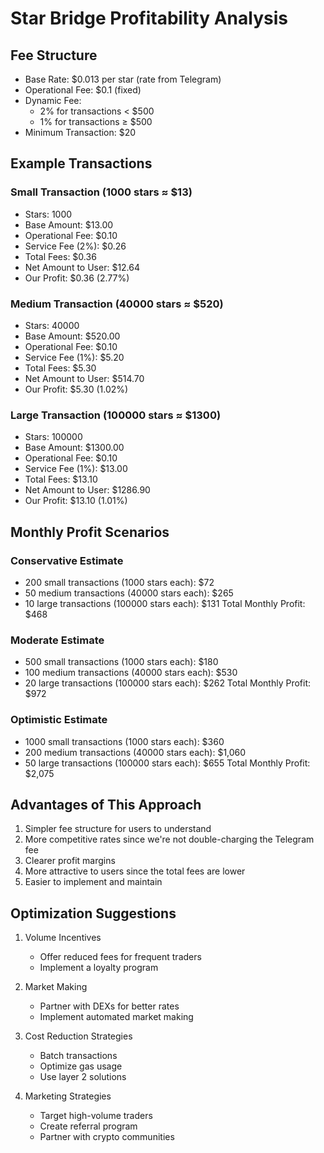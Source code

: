 # Star Bridge Profitability Analysis

## Fee Structure
- Base Rate: $0.013 per star (rate from Telegram)
- Operational Fee: $0.1 (fixed)
- Dynamic Fee: 
  - 2% for transactions < $500
  - 1% for transactions ≥ $500
- Minimum Transaction: $20

## Example Transactions

### Small Transaction (1000 stars ≈ $13)
- Stars: 1000
- Base Amount: $13.00
- Operational Fee: $0.10
- Service Fee (2%): $0.26
- Total Fees: $0.36
- Net Amount to User: $12.64
- Our Profit: $0.36 (2.77%)

### Medium Transaction (40000 stars ≈ $520)
- Stars: 40000
- Base Amount: $520.00
- Operational Fee: $0.10
- Service Fee (1%): $5.20
- Total Fees: $5.30
- Net Amount to User: $514.70
- Our Profit: $5.30 (1.02%)

### Large Transaction (100000 stars ≈ $1300)
- Stars: 100000
- Base Amount: $1300.00
- Operational Fee: $0.10
- Service Fee (1%): $13.00
- Total Fees: $13.10
- Net Amount to User: $1286.90
- Our Profit: $13.10 (1.01%)

## Monthly Profit Scenarios

### Conservative Estimate
- 200 small transactions (1000 stars each): $72
- 50 medium transactions (40000 stars each): $265
- 10 large transactions (100000 stars each): $131
Total Monthly Profit: $468

### Moderate Estimate
- 500 small transactions (1000 stars each): $180
- 100 medium transactions (40000 stars each): $530
- 20 large transactions (100000 stars each): $262
Total Monthly Profit: $972

### Optimistic Estimate
- 1000 small transactions (1000 stars each): $360
- 200 medium transactions (40000 stars each): $1,060
- 50 large transactions (100000 stars each): $655
Total Monthly Profit: $2,075

## Advantages of This Approach
1. Simpler fee structure for users to understand
2. More competitive rates since we're not double-charging the Telegram fee
3. Clearer profit margins
4. More attractive to users since the total fees are lower
5. Easier to implement and maintain

## Optimization Suggestions

1. Volume Incentives
   - Offer reduced fees for frequent traders
   - Implement a loyalty program

2. Market Making
   - Partner with DEXs for better rates
   - Implement automated market making

3. Cost Reduction Strategies
   - Batch transactions
   - Optimize gas usage
   - Use layer 2 solutions

4. Marketing Strategies
   - Target high-volume traders
   - Create referral program
   - Partner with crypto communities 